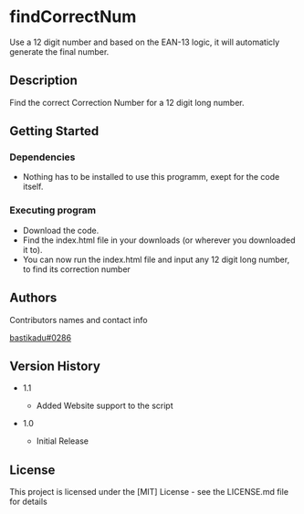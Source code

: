 # findCorrectNum

Use a 12 digit number and based on the EAN-13 logic, it will automaticly generate the final number.

## Description

Find the correct Correction Number for a 12 digit long number.

## Getting Started

### Dependencies

* Nothing has to be installed to use this programm, exept for the code itself.

### Executing program

* Download the code.
* Find the index.html file in your downloads (or wherever you downloaded it to).
* You can now run the index.html file and input any 12 digit long number, to find its correction number

## Authors

Contributors names and contact info

[bastikadu#0286](https://discordapp.com/users/688420790366240880)

## Version History

* 1.1
   * Added Website support to the script

* 1.0
    * Initial Release

## License

This project is licensed under the [MIT] License - see the LICENSE.md file for details
